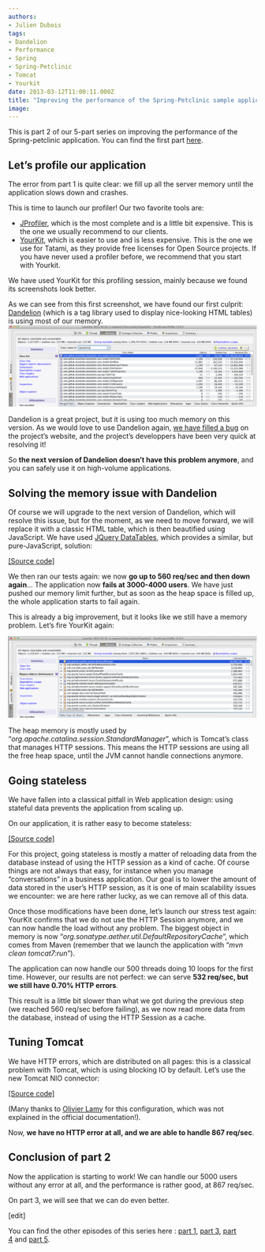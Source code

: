 ```yaml
---
authors:
- Julien Dubois
tags:
- Dandelion
- Performance
- Spring
- Spring-Petclinic
- Tomcat
- Yourkit
date: 2013-03-12T11:00:11.000Z
title: "Improving the performance of the Spring-Petclinic sample application (part 2 of 5)"
image: 
---
```


This is part 2 of our 5-part series on improving the performance of the Spring-petclinic application. You can find the first part [here](http://blog.ippon.fr/2013/03/11/improving-the-performance-of-the-spring-petclinic-sample-application-part-1-of-5/).

## Let’s profile our application

The error from part 1 is quite clear: we fill up all the server memory until the application slows down and crashes.

This is time to launch our profiler! Our two favorite tools are:

- [JProfiler](http://www.ej-technologies.com/products/jprofiler/overview.html), which is the most complete and is a little bit expensive. This is the one we usually recommend to our clients.
- [YourKit](http://www.yourkit.com/), which is easier to use and is less expensive. This is the one we use for Tatami, as they provide free licenses for Open Source projects. If you have never used a profiler before, we recommend that you start with Yourkit.

We have used YourKit for this profiling session, mainly because we found its screenshots look better.

As we can see from this first screenshot, we have found our first culprit: [Dandelion](http://dandelion.github.com/datatables/) (which is a tag library used to display nice-looking HTML tables) is using most of our memory.
![](https://raw.githubusercontent.com/ippontech/blog-usa/master/images/2016/12/screenshot_1.png)

Dandelion is a great project, but it is using too much memory on this version. As we would love to use Dandelion again, [we have filled a bug](https://github.com/dandelion/issues/issues/34) on the project’s website, and the project’s developpers have been very quick at resolving it!

So **the next version of Dandelion doesn’t have this problem anymore**, and you can safely use it on high-volume applications.

## Solving the memory issue with Dandelion

Of course we will upgrade to the next version of Dandelion, which will resolve this issue, but for the moment, as we need to move forward, we will replace it with a classic HTML table, which is then beautified using JavaScript. We have used [JQuery DataTables](http://www.datatables.net/), which provides a similar, but pure-JavaScript, solution:

[[Source code]](https://github.com/jdubois/spring-petclinic/commit/b2d628354f327006650506bd531213bd7f3130a2)

We then ran our tests again: we now **go up to 560 req/sec and then down again**… The application now **fails at 3000-4000 users**. We have just pushed our memory limit further, but as soon as the heap space is filled up, the whole application starts to fail again.

This is already a big improvement, but it looks like we still have a memory problem. Let’s fire YourKit again:

![](https://raw.githubusercontent.com/ippontech/blog-usa/master/images/2016/12/screenshot_2-1.png)

The heap memory is mostly used by “*org.apache.catalina.session.StandardManager*”, which is Tomcat’s class that manages HTTP sessions. This means the HTTP sessions are using all the free heap space, until the JVM cannot handle connections anymore.

## Going stateless

We have fallen into a classical pitfall in Web application design: using stateful data prevents the application from scaling up.

On our application, it is rather easy to become stateless:

[[Source code]](https://github.com/jdubois/spring-petclinic/commit/32b14575c085c85ab4f2d0c3922a82cfd186bb52)

For this project, going stateless is mostly a matter of reloading data from the database instead of using the HTTP session as a kind of cache. Of course things are not always that easy, for instance when you manage “conversations” in a business application. Our goal is to lower the amount of data stored in the user’s HTTP session, as it is one of main scalability issues we encounter: we are here rather lucky, as we can remove all of this data.

Once those modifications have been done, let’s launch our stress test again: YourKit confirms that we do not use the HTTP Session anymore, and we can now handle the load without any problem. The biggest object in memory is now “*org.sonatype.aether.util.DefaultRepositoryCache*”, which comes from Maven (remember that we launch the application with “*mvn clean tomcat7:run*”).

The application can now handle our 500 threads doing 10 loops for the first time. However, our results are not perfect: we can serve **532 req/sec, but we still have 0.70% HTTP errors**.

This result is a little bit slower than what we got during the previous step (we reached 560 req/sec before failing), as we now read more data from the database, instead of using the HTTP Session as a cache.

## Tuning Tomcat

We have HTTP errors, which are distributed on all pages: this is a classical problem with Tomcat, which is using blocking IO by default. Let’s use the new Tomcat NIO connector:

[[Source code]](https://github.com/jdubois/spring-petclinic/commit/3388f317f46bfc2a0c9e6c42a7d84a4aa90a197f)

(Many thanks to [Olivier Lamy](https://twitter.com/olamy/status/306140401901899778) for this configuration, which was not explained in the official documentation!).

Now, **we have no HTTP error at all, and we are able to handle 867 req/sec**.

## Conclusion of part 2

Now the application is starting to work! We can handle our 5000 users without any error at all, and the performance is rather good, at 867 req/sec.

On part 3, we will see that we can do even better.

[edit]

You can find the other episodes of this series here : [part 1](http://blog.ippon.fr/?p=7496), [part 3](http://blog.ippon.fr/?p=7512), [part 4](http://blog.ippon.fr/?p=7520) and [part 5](http://blog.ippon.fr/?p=7527).
